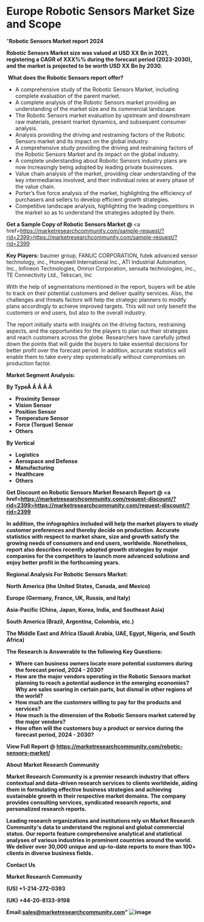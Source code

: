 # Europe Robotic Sensors Market Size and Scope 
"<strong>Robotic Sensors Market report 2024</strong>

<strong>Robotic Sensors Market size was valued at USD XX Bn in 2021, registering a CAGR of XXX%% during the forecast period (2023-2030), and the market is projected to be worth USD XX Bn by 2030.</strong>

 <strong><b>What does the Robotic Sensors report offer?</b></strong>
<ul>
  <li>A comprehensive study of the Robotic Sensors Market, including complete evaluation of the parent market.</li>
  <li>A complete analysis of the Robotic Sensors market providing an understanding of the market size and its commercial landscape.</li>
  <li>The Robotic Sensors market evaluation by upstream and downstream raw materials, present market dynamics, and subsequent consumer analysis.</li>
  <li>Analysis providing the driving and restraining factors of the Robotic Sensors market and its impact on the global industry.</li>
  <li>A comprehensive study providing the driving and restraining factors of the Robotic Sensors Market and its impact on the global industry.</li>
  <li>A complete understanding about Robotic Sensors industry plans are now increasingly being adopted by leading private businesses.</li>
  <li>Value chain analysis of the market, providing clear understanding of the key intermediaries involved, and their individual roles at every phase of the value chain.</li>
  <li>Porter’s five force analysis of the market, highlighting the efficiency of purchasers and sellers to develop efficient growth strategies.</li>
  <li>Competitive landscape analysis, highlighting the leading competitors in the market so as to understand the strategies adopted by them.</li>
</ul>

<strong>Get a Sample Copy of Robotic Sensors Market @ </strong><a href=https://marketresearchcommunity.com/sample-request/?rid=2399><u>https://marketresearchcommunity.com/sample-request/?rid=2399</u></a>

<strong>Key Players:</strong> 
baumer group, FANUC CORPORATION, futek advanced sensor technology, inc., Honeywell International Inc., ATI Industrial Automation, Inc., Infineon Technologies, Omron Corporation, sensata technologies, inc., TE Connectivity Ltd., Tekscan, Inc

With the help of segmentations mentioned in the report, buyers will be able to track on their potential customers and deliver quality services. Also, the challenges and threats factors will help the strategic planners to modify plans accordingly to achieve improved targets. This will not only benefit the customers or end users, but also to the overall industry.

The report initially starts with insights on the driving factors, restraining aspects, and the opportunities for the players to plan out their strategies and reach customers across the globe. Researchers have carefully jotted down the points that will guide the buyers to take essential decisions for better profit over the forecast period. In addition, accurate statistics will enable them to take every step systematically without compromises on production factor.

<strong>Market Segment Analysis:</strong>


<strong><strong>By TypeÂ Â Â Â Â  </strong></h4>
<ul>
 	<li>Proximity Sensor</li>
 	<li>Vision Sensor</li>
 	<li>Position Sensor</li>
 	<li>Temperature Sensor</li>
 	<li>Force (Torque) Sensor</li>
 	<li>Others</li>
</ul>
<strong><strong>By Vertical </strong></h4>
<ul>
 	<li>Logistics</li>
 	<li>Aerospace and Defense</li>
 	<li>Manufacturing</li>
 	<li>Healthcare</li>
 	<li>Others</li>
</ul>

<strong>Get Discount on Robotic Sensors Market Research Report @ </b></strong><a href=https://marketresearchcommunity.com/request-discount/?rid=2399><u>https://marketresearchcommunity.com/request-discount/?rid=2399</u></a>

In addition, the infographics included will help the market players to study customer preferences and thereby decide on production. Accurate statistics with respect to market share, size and growth satisfy the growing needs of consumers and end users, worldwide. Nonetheless, report also describes recently adopted growth strategies by major companies for the competitors to launch more advanced solutions and enjoy better profit in the forthcoming years.

<strong>Regional Analysis For Robotic Sensors Market:</strong>

<strong>North America</strong> (the United States, Canada, and Mexico)

<strong>Europe</strong> (Germany, France, UK, Russia, and Italy)

<strong>Asia-Pacific</strong> (China, Japan, Korea, India, and Southeast Asia)

<strong>South America</strong> (Brazil, Argentina, Colombia, etc.)

<strong>The Middle East and Africa</strong> (Saudi Arabia, UAE, Egypt, Nigeria, and South Africa)

<strong>The Research is Answerable to the following Key Questions:</strong>
<ul>
 	<li>Where can business owners locate more potential customers during the forecast period, 2024 - 2030?</li>
 	<li>How are the major vendors operating in the Robotic Sensors market planning to reach a potential audience in the emerging economies? Why are sales soaring in certain parts, but dismal in other regions of the world?</li>
 	<li>How much are the customers willing to pay for the products and services?</li>
 	<li>How much is the dimension of the Robotic Sensors market catered by the major vendors?</li>
 	<li>How often will the customers buy a product or service during the forecast period, 2024 - 2030?</li>
</ul>

<strong>View Full Report @</strong> <a href=https://marketresearchcommunity.com/robotic-sensors-market/>https://marketresearchcommunity.com/robotic-sensors-market/</a>

<strong>About Market Research Community</strong>

Market Research Community is a premier research industry that offers contextual and data-driven research services to clients worldwide, aiding them in formulating effective business strategies and achieving sustainable growth in their respective market domains. The company provides consulting services, syndicated research reports, and personalized research reports.

Leading research organizations and institutions rely on Market Research Community's data to understand the regional and global commercial status. Our reports feature comprehensive analytical and statistical analyses of various industries in prominent countries around the world. We deliver over 30,000 unique and up-to-date reports to more than 100+ clients in diverse business fields.

<strong>Contact Us</strong>

<strong>Market Research Community</strong>

(US) +1-214-272-0393

(UK) +44-20-8133-9198

<strong>Email:</strong>sales@marketresearchcommunity.com"
![image](https://github.com/radhad123/marketresearchreports/assets/158307692/6bb4f135-adae-4983-a711-e258c4ffc5f4)
